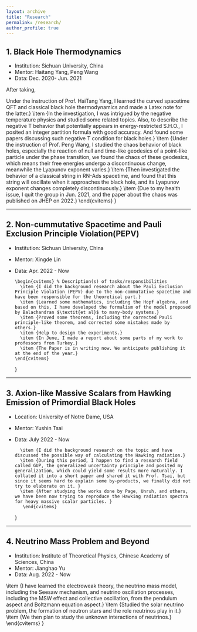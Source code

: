 ```yaml
---
layout: archive
title: "Research"
permalink: /research/
author_profile: true
---
```


## 1. Black Hole Thermodynamics
- Institution: Sichuan University, China
- Mentor: Haitang Yang, Peng Wang
- Data: Dec. 2020- Jun. 2021

After taking, 

Under the instruction of Prof. HaiTang Yang, I learned the curved spacetime QFT and classical black hole thermodynamics and made a Latex note for the latter.}
        \item {In the investigation, I was intrigued by the negative temperature physics and studied some related topics. Also, to describe the negative T behavior that potentially appears in energy-restricted S.H.O., I posited an integer partition formula with good accuracy. And found some papers discussing such negative T condition for black holes.}
        \item {Under the instruction of Prof. Peng Wang, I studied the chaos behavior of black holes, especially the reaction of null and time-like geodesics of a point-like particle under the phase transition, we found the chaos of these geodesics, which means their free energies undergo a discontinuous change, meanwhile the Lyapunov exponent varies.}
        \item {Then investigated the behavior of a classical string in RN-Ads spacetime, and found that this string will oscillate when it approaches the black hole, and its Lyapunov exponent changes completely discontinuously.}
        \item {Due to my health issue, I quit the group in Jun. 2021, and the paper about the chaos was published on JHEP on 2022.}
      \end{cvitems}
    }

---

## 2. Non-cummutative Spacetime and Pauli Exclusion Principle Violation(PEPV)
- Institution: Sichuan University, China
- Mentor: Xingde Lin
- Data: Apr. 2022 - Now

      \begin{cvitems} % Description(s) of tasks/responsibilities
        \item {I did the background research about the Pauli Exclusion Principle Violation (PEPV) due to the non-commutative spacetime and have been responsible for the theoretical part.}
        \item {Learned some mathematics, including the Hopf algebra, and based on this, I have developed the formalism of the model proposed by Balachandran $\textit{et al}$ to many-body systems.}
        \item {Proved some theorems, including the corrected Pauli principle-like theorem, and corrected some mistakes made by others.}
        \item {Help to design the experiments.}
        \item {In June, I made a report about some parts of my work to professors from Turkey.}
        \item {The Paper is in writing now. We anticipate publishing it at the end of the year.}
      \end{cvitems}
    }
    
---

## 3. Axion-like Massive Scalars from Hawking Emission of Primordial Black Holes
- Location: University of Notre Dame, USA
- Mentor: Yushin Tsai
- Data: July 2022 - Now

        \item {I did the background research on the topic and have discussed the possible way of calculating the Hawking radiation.}
        \item {During this period, I happen to find a research field called GUP, the generalized uncertainty principle and posited my generalization, which could yield some results more naturally. I collated it into a short paper and shared it with Prof. Tsai, but since it seems hard to explain some by-products, we finally did not try to elaborate on it. }
        \item {After studying the works done by Page, Unruh, and others, we have been now trying to reproduce the Hawking radiation spectra for heavy massive scalar particles. }
         \end{cvitems}
    }

---

## 4. Neutrino Mass Problem and Beyond
- Institution: Institute of Theoretical Physics, Chinese Academy of Sciences, China
- Mentor: Jianghao Yu
- Data: Aug. 2022 - Now

\item {I have learned the electroweak theory, the neutrino mass model, including the Seesaw mechanism, and neutrino oscillation processes, including the MSW effect and collective oscillation, from the pendulum aspect and Boltzmann equation aspect.}
        \item {Studied the solar neutrino problem, the formation of neutron stars and the role neutrinos play in it.}
        \item {We then plan to study the unknown interactions of neutrinos.}
      \end{cvitems}
    }